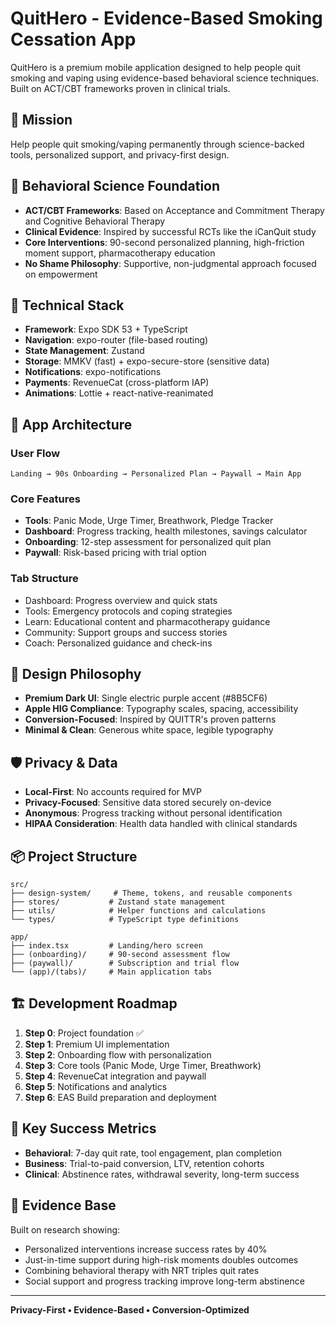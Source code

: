 # QuitHero - Evidence-Based Smoking Cessation App

QuitHero is a premium mobile application designed to help people quit smoking and vaping using evidence-based behavioral science techniques. Built on ACT/CBT frameworks proven in clinical trials.

## 🎯 Mission

Help people quit smoking/vaping permanently through science-backed tools, personalized support, and privacy-first design.

## 🧬 Behavioral Science Foundation

- **ACT/CBT Frameworks**: Based on Acceptance and Commitment Therapy and Cognitive Behavioral Therapy
- **Clinical Evidence**: Inspired by successful RCTs like the iCanQuit study
- **Core Interventions**: 90-second personalized planning, high-friction moment support, pharmacotherapy education
- **No Shame Philosophy**: Supportive, non-judgmental approach focused on empowerment

## 🚀 Technical Stack

- **Framework**: Expo SDK 53 + TypeScript
- **Navigation**: expo-router (file-based routing)
- **State Management**: Zustand
- **Storage**: MMKV (fast) + expo-secure-store (sensitive data)
- **Notifications**: expo-notifications
- **Payments**: RevenueCat (cross-platform IAP)
- **Animations**: Lottie + react-native-reanimated

## 📱 App Architecture

### User Flow
```
Landing → 90s Onboarding → Personalized Plan → Paywall → Main App
```

### Core Features
- **Tools**: Panic Mode, Urge Timer, Breathwork, Pledge Tracker
- **Dashboard**: Progress tracking, health milestones, savings calculator
- **Onboarding**: 12-step assessment for personalized quit plan
- **Paywall**: Risk-based pricing with trial option

### Tab Structure
- Dashboard: Progress overview and quick stats
- Tools: Emergency protocols and coping strategies  
- Learn: Educational content and pharmacotherapy guidance
- Community: Support groups and success stories
- Coach: Personalized guidance and check-ins

## 🎨 Design Philosophy

- **Premium Dark UI**: Single electric purple accent (#8B5CF6)
- **Apple HIG Compliance**: Typography scales, spacing, accessibility
- **Conversion-Focused**: Inspired by QUITTR's proven patterns
- **Minimal & Clean**: Generous white space, legible typography

## 🛡️ Privacy & Data

- **Local-First**: No accounts required for MVP
- **Privacy-Focused**: Sensitive data stored securely on-device
- **Anonymous**: Progress tracking without personal identification
- **HIPAA Consideration**: Health data handled with clinical standards

## 📦 Project Structure

```
src/
├── design-system/     # Theme, tokens, and reusable components
├── stores/           # Zustand state management
├── utils/            # Helper functions and calculations
└── types/            # TypeScript type definitions

app/
├── index.tsx         # Landing/hero screen
├── (onboarding)/     # 90-second assessment flow
├── (paywall)/        # Subscription and trial flow
└── (app)/(tabs)/     # Main application tabs
```

## 🏗️ Development Roadmap

1. **Step 0**: Project foundation ✅
2. **Step 1**: Premium UI implementation
3. **Step 2**: Onboarding flow with personalization
4. **Step 3**: Core tools (Panic Mode, Urge Timer, Breathwork)
5. **Step 4**: RevenueCat integration and paywall
6. **Step 5**: Notifications and analytics
7. **Step 6**: EAS Build preparation and deployment

## 🎯 Key Success Metrics

- **Behavioral**: 7-day quit rate, tool engagement, plan completion
- **Business**: Trial-to-paid conversion, LTV, retention cohorts
- **Clinical**: Abstinence rates, withdrawal severity, long-term success

## 🔬 Evidence Base

Built on research showing:
- Personalized interventions increase success rates by 40%
- Just-in-time support during high-risk moments doubles outcomes
- Combining behavioral therapy with NRT triples quit rates
- Social support and progress tracking improve long-term abstinence

---

**Privacy-First • Evidence-Based • Conversion-Optimized**